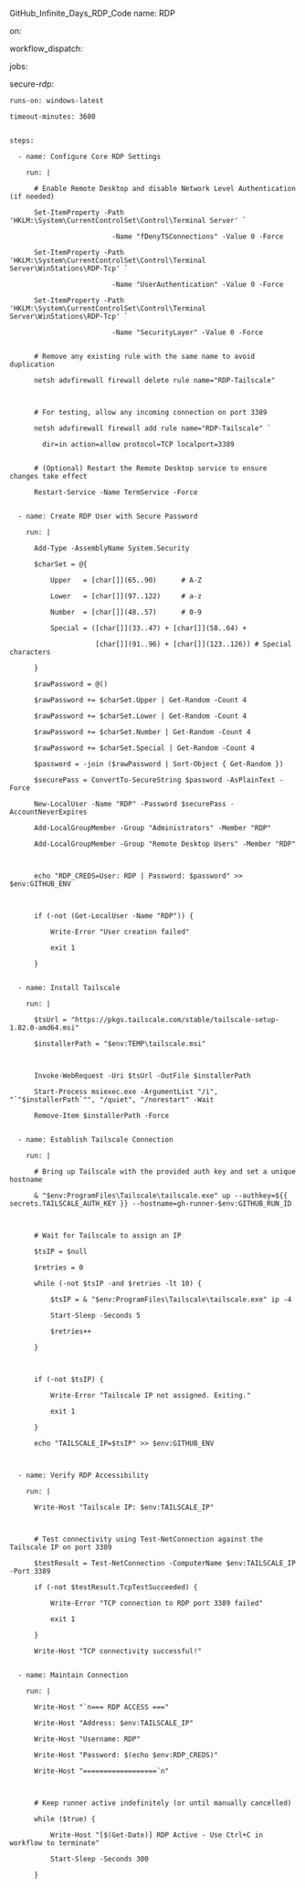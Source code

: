 GitHub_Infinite_Days_RDP_Code
name: RDP


on:

  workflow_dispatch:


jobs:

  secure-rdp:

    runs-on: windows-latest

    timeout-minutes: 3600


    steps:

      - name: Configure Core RDP Settings

        run: |

          # Enable Remote Desktop and disable Network Level Authentication (if needed)

          Set-ItemProperty -Path 'HKLM:\System\CurrentControlSet\Control\Terminal Server' `

                             -Name "fDenyTSConnections" -Value 0 -Force

          Set-ItemProperty -Path 'HKLM:\System\CurrentControlSet\Control\Terminal Server\WinStations\RDP-Tcp' `

                             -Name "UserAuthentication" -Value 0 -Force

          Set-ItemProperty -Path 'HKLM:\System\CurrentControlSet\Control\Terminal Server\WinStations\RDP-Tcp' `

                             -Name "SecurityLayer" -Value 0 -Force


          # Remove any existing rule with the same name to avoid duplication

          netsh advfirewall firewall delete rule name="RDP-Tailscale"

         

          # For testing, allow any incoming connection on port 3389

          netsh advfirewall firewall add rule name="RDP-Tailscale" `

            dir=in action=allow protocol=TCP localport=3389


          # (Optional) Restart the Remote Desktop service to ensure changes take effect

          Restart-Service -Name TermService -Force


      - name: Create RDP User with Secure Password

        run: |

          Add-Type -AssemblyName System.Security

          $charSet = @{

              Upper   = [char[]](65..90)      # A-Z

              Lower   = [char[]](97..122)     # a-z

              Number  = [char[]](48..57)      # 0-9

              Special = ([char[]](33..47) + [char[]](58..64) +

                         [char[]](91..96) + [char[]](123..126)) # Special characters

          }

          $rawPassword = @()

          $rawPassword += $charSet.Upper | Get-Random -Count 4

          $rawPassword += $charSet.Lower | Get-Random -Count 4

          $rawPassword += $charSet.Number | Get-Random -Count 4

          $rawPassword += $charSet.Special | Get-Random -Count 4

          $password = -join ($rawPassword | Sort-Object { Get-Random })

          $securePass = ConvertTo-SecureString $password -AsPlainText -Force

          New-LocalUser -Name "RDP" -Password $securePass -AccountNeverExpires

          Add-LocalGroupMember -Group "Administrators" -Member "RDP"

          Add-LocalGroupMember -Group "Remote Desktop Users" -Member "RDP"

         

          echo "RDP_CREDS=User: RDP | Password: $password" >> $env:GITHUB_ENV

         

          if (-not (Get-LocalUser -Name "RDP")) {

              Write-Error "User creation failed"

              exit 1

          }


      - name: Install Tailscale

        run: |

          $tsUrl = "https://pkgs.tailscale.com/stable/tailscale-setup-1.82.0-amd64.msi"

          $installerPath = "$env:TEMP\tailscale.msi"

         

          Invoke-WebRequest -Uri $tsUrl -OutFile $installerPath

          Start-Process msiexec.exe -ArgumentList "/i", "`"$installerPath`"", "/quiet", "/norestart" -Wait

          Remove-Item $installerPath -Force


      - name: Establish Tailscale Connection

        run: |

          # Bring up Tailscale with the provided auth key and set a unique hostname

          & "$env:ProgramFiles\Tailscale\tailscale.exe" up --authkey=${{ secrets.TAILSCALE_AUTH_KEY }} --hostname=gh-runner-$env:GITHUB_RUN_ID

         

          # Wait for Tailscale to assign an IP

          $tsIP = $null

          $retries = 0

          while (-not $tsIP -and $retries -lt 10) {

              $tsIP = & "$env:ProgramFiles\Tailscale\tailscale.exe" ip -4

              Start-Sleep -Seconds 5

              $retries++

          }

         

          if (-not $tsIP) {

              Write-Error "Tailscale IP not assigned. Exiting."

              exit 1

          }

          echo "TAILSCALE_IP=$tsIP" >> $env:GITHUB_ENV

     

      - name: Verify RDP Accessibility

        run: |

          Write-Host "Tailscale IP: $env:TAILSCALE_IP"

         

          # Test connectivity using Test-NetConnection against the Tailscale IP on port 3389

          $testResult = Test-NetConnection -ComputerName $env:TAILSCALE_IP -Port 3389

          if (-not $testResult.TcpTestSucceeded) {

              Write-Error "TCP connection to RDP port 3389 failed"

              exit 1

          }

          Write-Host "TCP connectivity successful!"


      - name: Maintain Connection

        run: |

          Write-Host "`n=== RDP ACCESS ==="

          Write-Host "Address: $env:TAILSCALE_IP"

          Write-Host "Username: RDP"

          Write-Host "Password: $(echo $env:RDP_CREDS)"

          Write-Host "==================`n"

         

          # Keep runner active indefinitely (or until manually cancelled)

          while ($true) {

              Write-Host "[$(Get-Date)] RDP Active - Use Ctrl+C in workflow to terminate"

              Start-Sleep -Seconds 300

          }